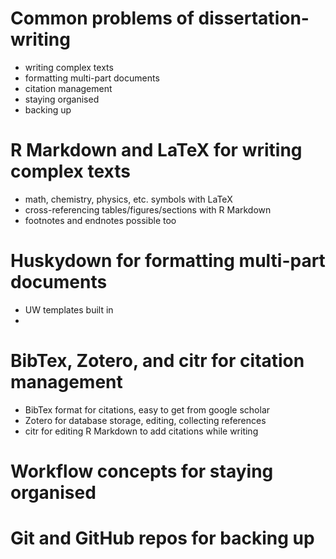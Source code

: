 

# Common problems of dissertation-writing

- writing complex texts
- formatting multi-part documents
- citation management
- staying organised
- backing up

# R Markdown and LaTeX for writing complex texts

- math, chemistry, physics, etc. symbols with LaTeX
- cross-referencing tables/figures/sections with R Markdown
- footnotes and endnotes possible too

# Huskydown for formatting multi-part documents

- UW templates built in
- 

# BibTex, Zotero, and citr for citation management

- BibTex format for citations, easy to get from google scholar
- Zotero for database storage, editing, collecting references
- citr for editing R Markdown to add citations while writing

# Workflow concepts for staying organised

# Git and GitHub repos for backing up

